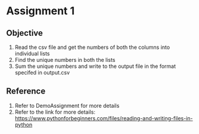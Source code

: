 # Assignment 1

## Objective

1. Read the csv file and get the numbers of both the columns into individual lists
2. Find the unique numbers in both the lists
3. Sum the unique numbers and write to the output file in the format specifed in output.csv

## Reference
1. Refer to DemoAssignment for more details
2. Refer to the link for more details: https://www.pythonforbeginners.com/files/reading-and-writing-files-in-python